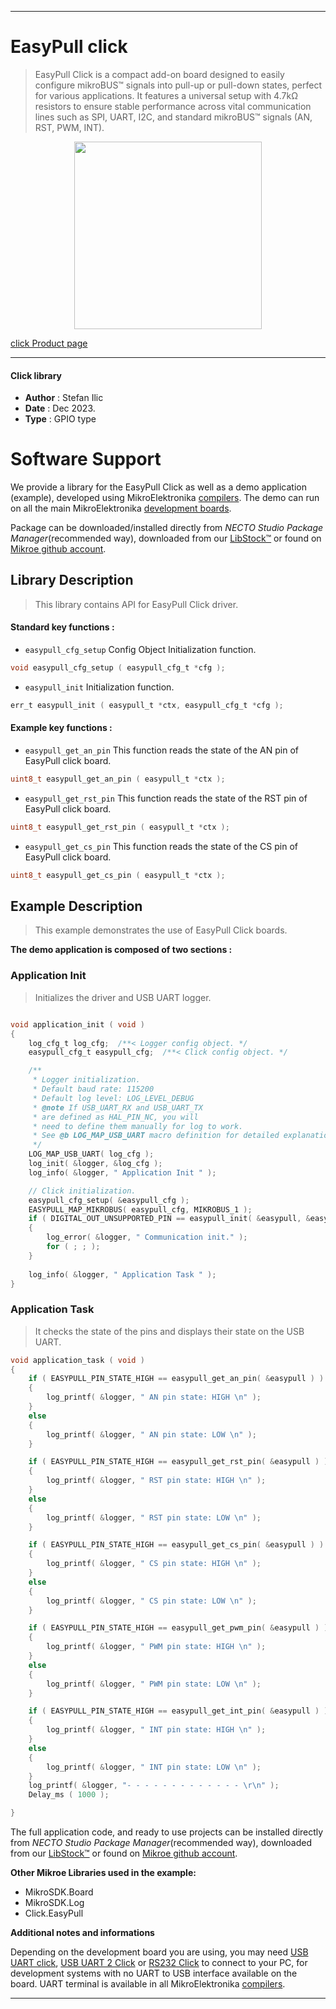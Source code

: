 
---
# EasyPull click

> EasyPull Click is a compact add-on board designed to easily configure mikroBUS™ signals into pull-up or pull-down states, perfect for various applications. It features a universal setup with 4.7kΩ resistors to ensure stable performance across vital communication lines such as SPI, UART, I2C, and standard mikroBUS™ signals (AN, RST, PWM, INT).

<p align="center">
  <img src="https://download.mikroe.com/images/click_for_ide/easypull_click.png" height=300px>
</p>

[click Product page](https://www.mikroe.com/easypull-click)

---


#### Click library

- **Author**        : Stefan Ilic
- **Date**          : Dec 2023.
- **Type**          : GPIO type


# Software Support

We provide a library for the EasyPull Click
as well as a demo application (example), developed using MikroElektronika
[compilers](https://www.mikroe.com/necto-studio).
The demo can run on all the main MikroElektronika [development boards](https://www.mikroe.com/development-boards).

Package can be downloaded/installed directly from *NECTO Studio Package Manager*(recommended way), downloaded from our [LibStock&trade;](https://libstock.mikroe.com) or found on [Mikroe github account](https://github.com/MikroElektronika/mikrosdk_click_v2/tree/master/clicks).

## Library Description

> This library contains API for EasyPull Click driver.

#### Standard key functions :

- `easypull_cfg_setup` Config Object Initialization function.
```c
void easypull_cfg_setup ( easypull_cfg_t *cfg );
```

- `easypull_init` Initialization function.
```c
err_t easypull_init ( easypull_t *ctx, easypull_cfg_t *cfg );
```

#### Example key functions :

- `easypull_get_an_pin` This function reads the state of the AN pin of EasyPull click board.
```c
uint8_t easypull_get_an_pin ( easypull_t *ctx );
```

- `easypull_get_rst_pin` This function reads the state of the RST pin of EasyPull click board.
```c
uint8_t easypull_get_rst_pin ( easypull_t *ctx );
```

- `easypull_get_cs_pin` This function reads the state of the CS pin of EasyPull click board.
```c
uint8_t easypull_get_cs_pin ( easypull_t *ctx );
```

## Example Description

> This example demonstrates the use of EasyPull Click boards.

**The demo application is composed of two sections :**

### Application Init

> Initializes the driver and USB UART logger.

```c

void application_init ( void ) 
{
    log_cfg_t log_cfg;  /**< Logger config object. */
    easypull_cfg_t easypull_cfg;  /**< Click config object. */

    /** 
     * Logger initialization.
     * Default baud rate: 115200
     * Default log level: LOG_LEVEL_DEBUG
     * @note If USB_UART_RX and USB_UART_TX 
     * are defined as HAL_PIN_NC, you will 
     * need to define them manually for log to work. 
     * See @b LOG_MAP_USB_UART macro definition for detailed explanation.
     */
    LOG_MAP_USB_UART( log_cfg );
    log_init( &logger, &log_cfg );
    log_info( &logger, " Application Init " );

    // Click initialization.
    easypull_cfg_setup( &easypull_cfg );
    EASYPULL_MAP_MIKROBUS( easypull_cfg, MIKROBUS_1 );
    if ( DIGITAL_OUT_UNSUPPORTED_PIN == easypull_init( &easypull, &easypull_cfg ) ) 
    {
        log_error( &logger, " Communication init." );
        for ( ; ; );
    }
    
    log_info( &logger, " Application Task " );
}

```

### Application Task

> It checks the state of the pins and displays their state on the USB UART.

```c
void application_task ( void ) 
{
    if ( EASYPULL_PIN_STATE_HIGH == easypull_get_an_pin( &easypull ) )
    {
        log_printf( &logger, " AN pin state: HIGH \n" );
    }
    else
    {
        log_printf( &logger, " AN pin state: LOW \n" );
    }

    if ( EASYPULL_PIN_STATE_HIGH == easypull_get_rst_pin( &easypull ) )
    {
        log_printf( &logger, " RST pin state: HIGH \n" );
    }
    else
    {
        log_printf( &logger, " RST pin state: LOW \n" );
    }

    if ( EASYPULL_PIN_STATE_HIGH == easypull_get_cs_pin( &easypull ) )
    {
        log_printf( &logger, " CS pin state: HIGH \n" );
    }
    else
    {
        log_printf( &logger, " CS pin state: LOW \n" );
    }

    if ( EASYPULL_PIN_STATE_HIGH == easypull_get_pwm_pin( &easypull ) )
    {
        log_printf( &logger, " PWM pin state: HIGH \n" );
    }
    else
    {
        log_printf( &logger, " PWM pin state: LOW \n" );
    }

    if ( EASYPULL_PIN_STATE_HIGH == easypull_get_int_pin( &easypull ) )
    {
        log_printf( &logger, " INT pin state: HIGH \n" );
    }
    else
    {
        log_printf( &logger, " INT pin state: LOW \n" );
    }
    log_printf( &logger, "- - - - - - - - - - - - - \r\n" );
    Delay_ms ( 1000 );

}
```

The full application code, and ready to use projects can be installed directly from *NECTO Studio Package Manager*(recommended way), downloaded from our [LibStock&trade;](https://libstock.mikroe.com) or found on [Mikroe github account](https://github.com/MikroElektronika/mikrosdk_click_v2/tree/master/clicks).

**Other Mikroe Libraries used in the example:**

- MikroSDK.Board
- MikroSDK.Log
- Click.EasyPull

**Additional notes and informations**

Depending on the development board you are using, you may need
[USB UART click](https://www.mikroe.com/usb-uart-click),
[USB UART 2 Click](https://www.mikroe.com/usb-uart-2-click) or
[RS232 Click](https://www.mikroe.com/rs232-click) to connect to your PC, for
development systems with no UART to USB interface available on the board. UART
terminal is available in all MikroElektronika
[compilers](https://shop.mikroe.com/compilers).

---
